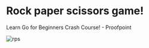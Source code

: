 # Rock paper scissors game!
Learn Go for Beginners Crash Course! - Proofpoint

![rps](https://user-images.githubusercontent.com/99552910/196079269-75e29e09-ddbf-4b4b-8c05-779eb5fc477e.gif)
